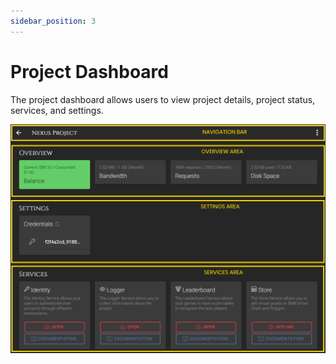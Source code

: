 ```yaml
---
sidebar_position: 3
---
```


# Project Dashboard

The project dashboard allows users to view project details, project status, services, and settings.

![Sections](/img/dashboard/project_dashboard_areas.png)
